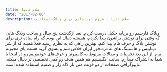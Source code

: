 ```yaml
---
title: سلام دنیا
date: "2017-02-06"
description: سلام دنیا - شروع دوباه‌ایی برای وبلاگ استاتیک
---
```

وبلاگ فارسیم رو برپایه جکیل درست کردم. بعد ازگذشت پنج سال و ساخت وبلاگ هایی که وقتی برای نوشتن براشون پیدا نکردم، همیشه دنبال این بودم که راه ساده تری برای نوشتن بلاگ و حرف هام پیدا کنم. بهترین راهی که به نظرم رسید فعلا همینه که از شر دیتابیس و هاستینگ های به دردنخور ایران خلاص شم و بسوی گربه هشت پای محبوبم برم.
از این بعد تجربیات و مقالات مربوط به کامپیوتر و حرف‌های خودمونیم رو در اینجا با شما به اشتراک میذارم.
سایت انگلیسیم هم همین هدف رو کمی تخصصی تر دنبال میکنه.
تایپوگرافی صفحات از دو فونت متن باز لاله زار و صمیم استفاده شده است.

